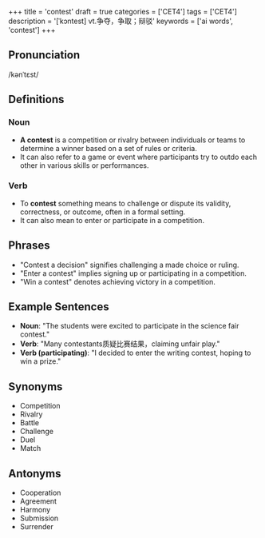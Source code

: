 +++
title = 'contest'
draft = true
categories = ['CET4']
tags = ['CET4']
description = '[ˈkɔntest] vt.争夺，争取；辩驳'
keywords = ['ai words', 'contest']
+++

## Pronunciation
/kənˈtɛst/

## Definitions
### Noun
- **A contest** is a competition or rivalry between individuals or teams to determine a winner based on a set of rules or criteria. 
- It can also refer to a game or event where participants try to outdo each other in various skills or performances. 

### Verb
- To **contest** something means to challenge or dispute its validity, correctness, or outcome, often in a formal setting.
- It can also mean to enter or participate in a competition.

## Phrases
- "Contest a decision" signifies challenging a made choice or ruling.
- "Enter a contest" implies signing up or participating in a competition.
- "Win a contest" denotes achieving victory in a competition.

## Example Sentences
- **Noun**: "The students were excited to participate in the science fair contest."
- **Verb**: "Many contestants质疑比赛结果，claiming unfair play."
- **Verb (participating)**: "I decided to enter the writing contest, hoping to win a prize."

## Synonyms
- Competition
- Rivalry
- Battle
- Challenge
- Duel
- Match

## Antonyms
- Cooperation
- Agreement
- Harmony
- Submission
- Surrender

